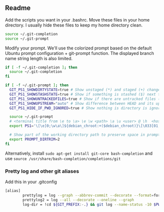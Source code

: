 ## Readme

Add the scripts you want in your .bashrc. Move these files in your home directory. 
I usually hide these files to keep my home directory clean.


```bash
source ~/.git-completion
source ~/.git-prompt
```

Modify your prompt.
We'll use the colorized prompt based on the default Ubuntu prompt configuration + git-prompt function. The displayed branch name string length is also limited.

```bash
if [ -f ~/.git-completion ]; then
  source ~/.git-completion
fi

if [ -f ~/.git-prompt ]; then
  GIT_PS1_SHOWDIRTYSTATE=true # Show unstaged (*) and staged (+) changes next to the branch name
  GIT_PS1_SHOWSTASHSTATE=true # Show if something is stashed ($) next to the branch name
  GIT_PS1_SHOWUNTRACKEDFILES=true # Show if there are untracked files (%) next to the branch name
  GIT_PS1_SHOWUPSTREAM="auto" # Show difference between HEAD and its upstream. A "<" behind, ">" ahead, "<>"  diverged and "=" no difference. 
  GIT_PS1_HIDE_IF_PWD_IGNORED=true # Show nothing is directory is ignore by git

  source ~/.git-prompt
  # <terminal title from \e to \a> \e \w <path> \a \u <user> @ \h  <host> : \w <path> [<git-prompt output>] $
  export PS1='\[\e]0;\w\a\]${debian_chroot:+($debian_chroot)}\[\033[01;32m\]\u@\h\[\033[00m\]:\[\033[01;34m\]\w\[\033[00m\] $(__git_ps1 "[%s]") \$ '

  # Show part of the working directory path to preserve space in prompt.
  export PROMPT_DIRTRIM=2
fi
```

Alternatively, install ```sudo apt-get install git-core bash-completion``` and use ```source /usr/share/bash-completion/completions/git```


### Pretty log and other git aliases
Add this in your .gitconfig

```bash
[alias]
        prettylog = log --graph --abbrev-commit --decorate --format=format:'%C(bold blue)%h%C(reset) - %C(bold cyan)%aD%C(reset) %C(bold green)(%ar)%C(reset)%C(bold yellow)%d%C(reset)%n''          %C(white)%s%C(reset) %C(dim white)- %an%C(reset)' --all
        prettylog2 = log --all --decorate --oneline --graph
        log-dir = !cd ${GIT_PREFIX:-.} && git log --name-status -10 $PWD
```
